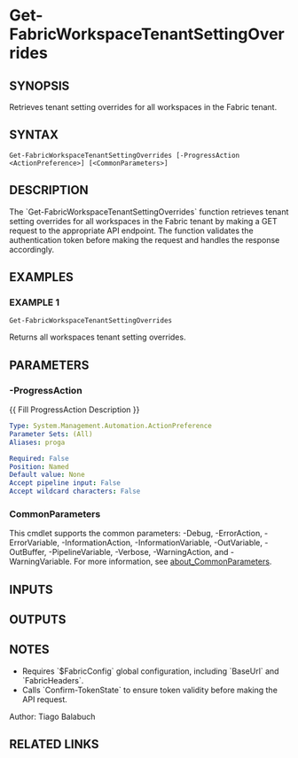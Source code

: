 ﻿---
external help file: FabricTools-help.xml
Module Name: FabricTools
online version: https://learn.microsoft.com/en-us/rest/api/fabric/eventhouse/items/list-eventhouses?tabs=HTTP
schema: 2.0.0
---

# Get-FabricWorkspaceTenantSettingOverrides

## SYNOPSIS
Retrieves tenant setting overrides for all workspaces in the Fabric tenant.

## SYNTAX

```
Get-FabricWorkspaceTenantSettingOverrides [-ProgressAction <ActionPreference>] [<CommonParameters>]
```

## DESCRIPTION
The \`Get-FabricWorkspaceTenantSettingOverrides\` function retrieves tenant setting overrides for all workspaces in the Fabric tenant by making a GET request to the appropriate API endpoint.
The function validates the authentication token before making the request and handles the response accordingly.

## EXAMPLES

### EXAMPLE 1
```
Get-FabricWorkspaceTenantSettingOverrides
```

Returns all workspaces tenant setting overrides.

## PARAMETERS

### -ProgressAction
{{ Fill ProgressAction Description }}

```yaml
Type: System.Management.Automation.ActionPreference
Parameter Sets: (All)
Aliases: proga

Required: False
Position: Named
Default value: None
Accept pipeline input: False
Accept wildcard characters: False
```

### CommonParameters
This cmdlet supports the common parameters: -Debug, -ErrorAction, -ErrorVariable, -InformationAction, -InformationVariable, -OutVariable, -OutBuffer, -PipelineVariable, -Verbose, -WarningAction, and -WarningVariable. For more information, see [about_CommonParameters](http://go.microsoft.com/fwlink/?LinkID=113216).

## INPUTS

## OUTPUTS

## NOTES
- Requires \`$FabricConfig\` global configuration, including \`BaseUrl\` and \`FabricHeaders\`.
- Calls \`Confirm-TokenState\` to ensure token validity before making the API request.

Author: Tiago Balabuch

## RELATED LINKS
